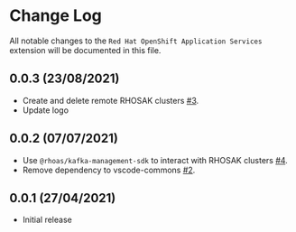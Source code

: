 # Change Log

All notable changes to the `Red Hat OpenShift Application Services` extension will be documented in this file.

## 0.0.3 (23/08/2021)

- Create and delete remote RHOSAK clusters [#3](https://github.com/redhat-developer/vscode-rhoas/pull/3).
- Update logo

## 0.0.2 (07/07/2021)

- Use `@rhoas/kafka-management-sdk` to interact with RHOSAK clusters [#4](https://github.com/redhat-developer/vscode-rhoas/pull/4).
- Remove dependency to vscode-commons [#2](https://github.com/redhat-developer/vscode-rhoas/pull/2).

## 0.0.1 (27/04/2021)

- Initial release
